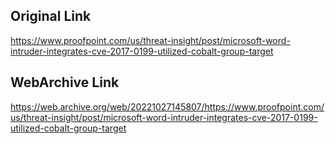 ## Original Link

https://www.proofpoint.com/us/threat-insight/post/microsoft-word-intruder-integrates-cve-2017-0199-utilized-cobalt-group-target

## WebArchive Link

https://web.archive.org/web/20221027145807/https://www.proofpoint.com/us/threat-insight/post/microsoft-word-intruder-integrates-cve-2017-0199-utilized-cobalt-group-target
